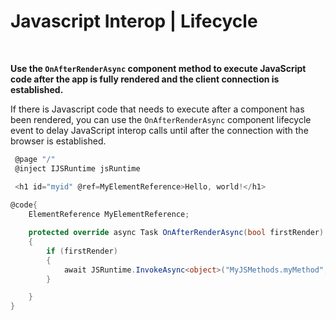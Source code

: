 # Javascript Interop | Lifecycle
<br>

**Use the `OnAfterRenderAsync` component method to execute JavaScript code after the app is fully rendered and the client connection is established.**

If there is Javascript code that needs to execute after a component has been rendered, you can use the `OnAfterRenderAsync` component lifecycle event to delay JavaScript interop calls until after the connection with the browser is established.

```csharp
 @page "/"
 @inject IJSRuntime jsRuntime

 <h1 id="myid" @ref=MyElementReference>Hello, world!</h1>
 
@code{
    ElementReference MyElementReference;

    protected override async Task OnAfterRenderAsync(bool firstRender)
    {
        if (firstRender)
        {
            await JSRuntime.InvokeAsync<object>("MyJSMethods.myMethod", MyElementReference);
        }

    }
}

```
<br/><br/>

